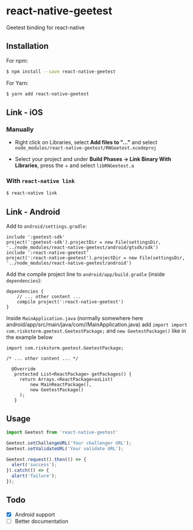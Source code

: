 # react-native-geetest

Geetest binding for react-native

## Installation

For npm:

```bash
$ npm install --save react-native-geetest
```

For Yarn:

```bash
$ yarn add react-native-geetest
```

## Link - iOS

### Manually

* Right click on Libraries, select **Add files to "…"** and select `node_modules/react-native-geetest/RNGeetest.xcodeproj`

* Select your project and under **Build Phases -> Link Binary With Libraries**, press the + and select `libRNGeetest.a`

### With `react-native link`

```bash
$ react-native link
```


## Link - Android

Add to `android/settings.gradle`:

```
include ':geetest-sdk'
project(':geetest-sdk').projectDir = new File(settingsDir, '../node_modules/react-native-geetest/android/gtsdk/sdk')
include ':react-native-geetest'
project(':react-native-geetest').projectDir = new File(settingsDir, '../node_modules/react-native-geetest/android')
```

Add the compile project line to `android/app/build.gradle` (inside `dependencies`):

```
dependencies {
    // ... other content ... 
    compile project(':react-native-geetest')
}
```

Inside `MainApplication.java` (normally somewhere here android/app/src/main/java/com/<your-app-name>/MainApplication.java)
 add `import import com.riskstorm.geetest.GeetestPackage;` and `new GeetestPackage()` like in the example below

 ```
 import com.riskstorm.geetest.GeetestPackage;

 /* ... other content ... */

   @Override
    protected List<ReactPackage> getPackages() {
      return Arrays.<ReactPackage>asList(
          new MainReactPackage(),
          new GeetestPackage()
      );
    }
 ```

## Usage

```javascript
import Geetest from 'react-native-geetest'

Geetest.setChallengeURL('Your challenger URL');
Geetest.setValidateURL('Your validate URL');

Geetest.request().then(() => {
  alert('success');
}).catch(() => {
  alert('failure');
});
```

## Todo

- [x] Android support
- [ ] Better documentation
